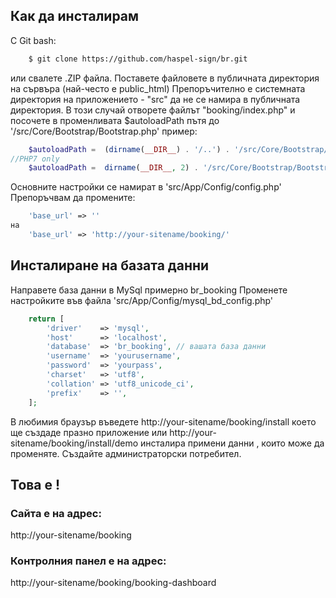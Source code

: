 ## Как да инсталирам
С Git bash: 
```sh
    $ git clone https://github.com/haspel-sign/br.git
```

или свалете .ZIP файла.
Поставете файловете в публичната директория на сървъра (най-често е public_html)
Препоръчително е системната директория на приложението - "src" да не се намира в публичната директория.
В този случай отворете файлът "booking/index.php" и посочете в променливата $autoloadPath пътя до 
'/src/Core/Bootstrap/Bootstrap.php'
пример:
```php
    $autoloadPath =  (dirname(__DIR__) . '/..') . '/src/Core/Bootstrap/Bootstrap.php';
//PHP7 only 
    $autoloadPath =  dirname(__DIR__, 2) . '/src/Core/Bootstrap/Bootstrap.php';
```
Основните настройки се намират в 'src/App/Config/config.php'
Препоръчвам да промените:
```php
    'base_url' => ''
на
    'base_url' => 'http://your-sitename/booking/'
```
## Инсталиране на базата данни
Направете база данни в MySql примерно br_booking
Променете настройките във файла 'src/App/Config/mysql_bd_config.php'

```php
    return [
        'driver'    => 'mysql',
        'host'      => 'localhost',
        'database'  => 'br_booking', // вашата база данни
        'username'  => 'yourusername',
        'password'  => 'yourpass',
        'charset'   => 'utf8',
        'collation' => 'utf8_unicode_ci',
        'prefix'    => '',
    ];
```
В любимия браузър въведете 
http://your-sitename/booking/install
което ще създаде празно приложение
или
http://your-sitename/booking/install/demo
инсталира примени данни , които може да променяте.
Създайте администраторски потребител.

## Това е !

### Сайта е на адрес:
http://your-sitename/booking

### Контролния панел е на адрес:

http://your-sitename/booking/booking-dashboard
